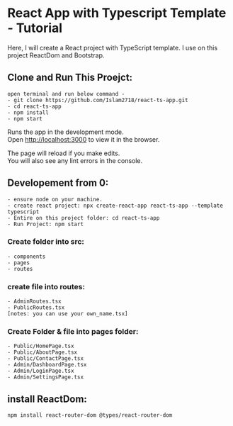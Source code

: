 # React App with Typescript Template - Tutorial

Here, I will create a React project with TypeScript template. I use on this project ReactDom and Bootstrap. 

## Clone and Run This Proejct:
    open terminal and run below command - 
    - git clone https://github.com/Islam2718/react-ts-app.git 
    - cd react-ts-app
    - npm install
    - npm start

Runs the app in the development mode.\
Open [http://localhost:3000](http://localhost:3000) to view it in the browser.

The page will reload if you make edits.\
You will also see any lint errors in the console.

## Developement from 0: 
    - ensure node on your machine. 
    - create react project: npx create-react-app react-ts-app --template typescript
    - Entire on this project folder: cd react-ts-app
    - Run Project: npm start

### Create folder into src: 
    - components
    - pages
    - routes

### create file into routes: 
    - AdminRoutes.tsx
    - PublicRoutes.tsx
    [notes: you can use your own_name.tsx]

### Create Folder & file into pages folder: 
    - Public/HomePage.tsx
    - Public/AboutPage.tsx
    - Public/ContactPage.tsx
    - Admin/DashboardPage.tsx
    - Admin/LoginPage.tsx
    - Admin/SettingsPage.tsx

## install ReactDom: 
    npm install react-router-dom @types/react-router-dom